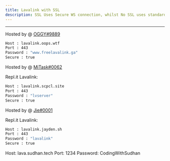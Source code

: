```yaml
---
title: Lavalink with SSL
description: SSL Uses Secure WS connection, whilst No SSL uses standard WS. if you want to use the SSL lavalink you need to make sure your bot uses that protocol.
---
```


---
Hosted by @ [OGGY#9889](https://bit.ly/freelavalink)
```bash
Host : lavalink.oops.wtf
Port : 443
Password : "www.freelavalink.ga"
Secure : true
```

Hosted by @ [MiTask#0062](https://github.com/MrMasrozYTLIVE)

Repl.it Lavalink:
```bash
Host : lavalink.scpcl.site
Port : 443
Password : "lvserver"
Secure : true
```
Hosted by @ [Jie#0001](https://github.com/ImGudBlue)

Repl.it Lavalink:
```bash
Host : lavalink.jayden.sh
Port : 443
Password : "lavalink"
Secure : true
```
Host: lava.sudhan.tech
Port: 1234
Password: CodingWithSudhan
